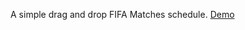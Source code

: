 A simple drag and drop FIFA Matches schedule. 
<a href="http://lei-clearsky.github.io/WWC-project-fifa/">Demo</a>
